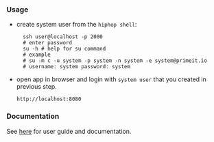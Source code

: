 ### Usage
- create system user from the `hiphop shell`:
  ```
    ssh user@localhost -p 2000
    # enter password
    su -h # help for su command
    # example
    # su -m c -u system -p system -n system -e system@primeit.io
    # username: system password: system
  ```
- open app in browser and login with `system user` that you created in previous step.
  ```
  http://localhost:8080
  ```

### Documentation

See [here]() for user guide and documentation.
